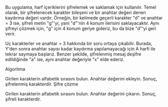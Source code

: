 Bu uygulama, harf içeriklerini şifrelemek ve saklamak için kullanılır. Temel olarak, bir şifrelenecek karakter bileşeni ve bir anahtar değeri denen kaydırma değeri vardır. Örneğin, bir kelimede geçerli karakter "d" ve anahtar = 3 ise, şifreli metin "g"'yi, yani "d"'nin 4 konum ilerisini saklayacaktır. Aynı şifreyi çözmek için, "g" için 4 konum geriye gideriz, bu da bize "d"'yi geri verir.

Uç karakterler ve anahtar = 3 hakkında bir soru ortaya çıkabilir. Burada, Y'den sonra anahtar sayısı kadar kaydırma yapılamayacağı için A harfi ile tekrar saymaya başlarız. Benzer şekilde, şifrelenmiş mesaj deşifre edildiğinde "a" ise, aynı anahtar değeriyle "x" elde ederiz.

Algoritma

Girilen karakterin alfabetik sırasını bulun.
Anahtar değerini ekleyin.
Sonuç, şifrelenmiş karakterdir.
Şifre çözme

Girilen karakterin alfabetik sırasını bulun.
Anahtar değerini çıkarın.
Sonuç, şifreli karakterdir.
